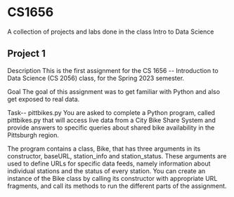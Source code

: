 # CS1656
A collection of projects and labs done in the class Intro to Data Science
## Project 1

Description
This is the first assignment for the CS 1656 -- Introduction to Data Science (CS 2056) class, for the Spring 2023 semester.

Goal
The goal of this assignment was to get familiar with Python and also get exposed to real data.

Task-- pittbikes.py
You are asked to complete a Python program, called pittbikes.py that will access live data from a City Bike Share System and provide answers to specific queries about shared bike availability in the Pittsburgh region.

The program contains a class, Bike, that has three arguments in its constructor, baseURL, station_info and station_status. These arguments are used to define URLs for specific data feeds, namely information about individual stations and the status of every station. You can create an instance of the Bike class by calling its constructor with appropriate URL fragments, and call its methods to run the different parts of the assignment.
